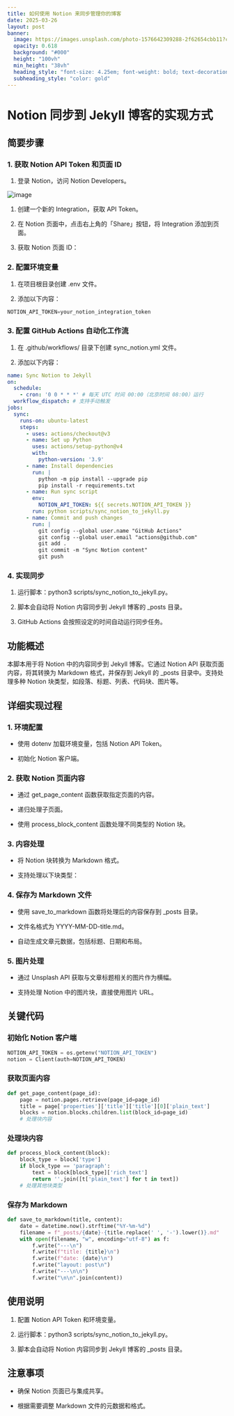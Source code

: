 ```yaml
---
title: 如何使用 Notion 来同步管理你的博客
date: 2025-03-26
layout: post
banner:
  image: https://images.unsplash.com/photo-1576642309288-2f62654cbb11?crop=entropy&cs=tinysrgb&fit=max&fm=jpg&ixid=M3w2OTIwMzJ8MHwxfHJhbmRvbXx8fHx8fHx8fDE3NDI5Nzc2Mzl8&ixlib=rb-4.0.3&q=80&w=1080
  opacity: 0.618
  background: "#000"
  height: "100vh"
  min_height: "38vh"
  heading_style: "font-size: 4.25em; font-weight: bold; text-decoration: underline"
  subheading_style: "color: gold"
---
```


# Notion 同步到 Jekyll 博客的实现方式

## 简要步骤

### 1. 获取 Notion API Token 和页面 ID

1. 登录 Notion，访问 Notion Developers。

![image](https://prod-files-secure.s3.us-west-2.amazonaws.com/a7a0cc5a-89b9-4cda-8686-1fba0ca52f40/d19c1afe-dea5-4312-9333-786b0ba83054/image.png?X-Amz-Algorithm=AWS4-HMAC-SHA256&X-Amz-Content-Sha256=UNSIGNED-PAYLOAD&X-Amz-Credential=ASIAZI2LB4663M4D2DH4%2F20250326%2Fus-west-2%2Fs3%2Faws4_request&X-Amz-Date=20250326T082719Z&X-Amz-Expires=3600&X-Amz-Security-Token=IQoJb3JpZ2luX2VjEMD%2F%2F%2F%2F%2F%2F%2F%2F%2F%2FwEaCXVzLXdlc3QtMiJHMEUCIGsMPqu0qSDEAC8LCZhI95LaLDorgcPCNiV7oaoVHjc1AiEA5zp3Wc1Fz%2BaCKV%2FYnucsFuJoarBVDfYYhFU6MJG5RtYq%2FwMIKRAAGgw2Mzc0MjMxODM4MDUiDJCahNHtf32Oc35sASrcA%2FvrBjJDSua7Qxu1svwiJW4Netze1BOQ7566OOPMElSwq72FghBjk2A2S86fNf480GwapKu4peIUfm6BZQb5vdDYRbULNmPlr7Hma30ghCUEaZnv4M%2FOhpyZUh7p91no3Yo19IjrFcLSJU7d8r9FgF4yY%2Fmk6x7S%2BMS0tTOuoV%2Fr1hzgnzSRdv19b4myEbjVQYfu%2FsR4kWnD8v%2Fd3wWOb9aPTUI8WI%2Fid1R5l0sjnZMZxI%2B3nLyjyxrtuDr1hOVrVs1WFC4fsDtpZXOa8WdWuZga3kMQGSl8M2WjAe79I4NTbT%2F2Ll%2Bzufc5j5a12jscJUhxVGRnzCo17MhVihYGnMa8kATHs6K15O6ZZFn1ez3jp3K45inPWpek%2FJhawmOicpBnm9LPlGuXqzqWN6791xlQAd6CILNHkXvy6R6zh0t6DUI4RUP%2FscqSwYMtxvAnm%2B2bJlUOPYA1skWzjGb98Ok0Dcues3ss0a1iDS9X4SpzghkJjmzy2QkxeDKKhnSZUimIwpLJ8ZUZexm%2FiHEdhAkbeYspp%2Brl%2BQfMOVfq7kKJxP40jIjGNA7%2F8u9CY3D0b5gsV6nOP29Ts2ePJBwpXM5B1hIXw%2FiiMLWGQ66BjO8iW%2B2uOsfwoNaBHG29MM3rjr8GOqUBKbg0ixKV0HAUyXcUp1lXxncs3rHOQhShvjCZvmPbAQjmrC2IbYNJqhhcTLIDMXlRSJ1%2FvRPU9hzWydOM1jY9JfIO5GlmyiEYQgq1%2F2g4cel21FRqWzlYiChI6oiPyJ%2BLxDpqCH8iKU%2BA0DLYELQblaPd5zoYDPc1UtMT9xNIXW6G7g4YQPGOsbiTAmUu3KOltswwOW%2FlvmfyrGeao%2FvqTJOGeJJC&X-Amz-Signature=627554318d1f55e86f506de7268449eae6fe69e4797dd8e7aae93c58da824c22&X-Amz-SignedHeaders=host&x-id=GetObject)

1. 创建一个新的 Integration，获取 API Token。

1. 在 Notion 页面中，点击右上角的「Share」按钮，将 Integration 添加到页面。

1. 获取 Notion 页面 ID：


### 2. 配置环境变量

1. 在项目根目录创建 .env 文件。

1. 添加以下内容：

```javascript
NOTION_API_TOKEN=your_notion_integration_token
```

### 3. 配置 GitHub Actions 自动化工作流

1. 在 .github/workflows/ 目录下创建 sync_notion.yml 文件。

1. 添加以下内容：

```yaml
name: Sync Notion to Jekyll
on:
  schedule:
    - cron: '0 0 * * *' # 每天 UTC 时间 00:00（北京时间 08:00）运行
  workflow_dispatch: # 支持手动触发
jobs:
  sync:
    runs-on: ubuntu-latest
    steps:
      - uses: actions/checkout@v3
      - name: Set up Python
        uses: actions/setup-python@v4
        with:
          python-version: '3.9'
      - name: Install dependencies
        run: |
          python -m pip install --upgrade pip
          pip install -r requirements.txt
      - name: Run sync script
        env:
          NOTION_API_TOKEN: ${{ secrets.NOTION_API_TOKEN }}
        run: python scripts/sync_notion_to_jekyll.py
      - name: Commit and push changes
        run: |
          git config --global user.name "GitHub Actions"
          git config --global user.email "actions@github.com"
          git add .
          git commit -m "Sync Notion content"
          git push
```

### 4. 实现同步

1. 运行脚本：python3 scripts/sync_notion_to_jekyll.py。

1. 脚本会自动将 Notion 内容同步到 Jekyll 博客的 _posts 目录。

1. GitHub Actions 会按照设定的时间自动运行同步任务。

## 功能概述

本脚本用于将 Notion 中的内容同步到 Jekyll 博客。它通过 Notion API 获取页面内容，将其转换为 Markdown 格式，并保存到 Jekyll 的 _posts 目录中。支持处理多种 Notion 块类型，如段落、标题、列表、代码块、图片等。

## 详细实现过程

### 1. 环境配置

- 使用 dotenv 加载环境变量，包括 Notion API Token。

- 初始化 Notion 客户端。

### 2. 获取 Notion 页面内容

- 通过 get_page_content 函数获取指定页面的内容。

- 递归处理子页面。

- 使用 process_block_content 函数处理不同类型的 Notion 块。

### 3. 内容处理

- 将 Notion 块转换为 Markdown 格式。

- 支持处理以下块类型：


### 4. 保存为 Markdown 文件

- 使用 save_to_markdown 函数将处理后的内容保存到 _posts 目录。

- 文件名格式为 YYYY-MM-DD-title.md。

- 自动生成文章元数据，包括标题、日期和布局。

### 5. 图片处理

- 通过 Unsplash API 获取与文章标题相关的图片作为横幅。

- 支持处理 Notion 中的图片块，直接使用图片 URL。

## 关键代码

### 初始化 Notion 客户端

```python
NOTION_API_TOKEN = os.getenv("NOTION_API_TOKEN")
notion = Client(auth=NOTION_API_TOKEN)
```

### 获取页面内容

```python
def get_page_content(page_id):
    page = notion.pages.retrieve(page_id=page_id)
    title = page['properties']['title']['title'][0]['plain_text']
    blocks = notion.blocks.children.list(block_id=page_id)
    # 处理块内容
```

### 处理块内容

```python
def process_block_content(block):
    block_type = block['type']
    if block_type == 'paragraph':
        text = block[block_type]['rich_text']
        return ''.join([t['plain_text'] for t in text])
    # 处理其他块类型
```

### 保存为 Markdown

```python
def save_to_markdown(title, content):
    date = datetime.now().strftime("%Y-%m-%d")
    filename = f"_posts/{date}-{title.replace(' ', '-').lower()}.md"
    with open(filename, "w", encoding="utf-8") as f:
        f.write("---\n")
        f.write(f"title: {title}\n")
        f.write(f"date: {date}\n")
        f.write("layout: post\n")
        f.write("---\n\n")
        f.write("\n\n".join(content))
```

## 使用说明

1. 配置 Notion API Token 和环境变量。

1. 运行脚本：python3 scripts/sync_notion_to_jekyll.py。

1. 脚本会自动将 Notion 内容同步到 Jekyll 博客的 _posts 目录。

## 注意事项

- 确保 Notion 页面已与集成共享。

- 根据需要调整 Markdown 文件的元数据和格式。
